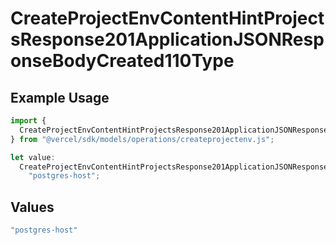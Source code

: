 # CreateProjectEnvContentHintProjectsResponse201ApplicationJSONResponseBodyCreated110Type

## Example Usage

```typescript
import {
  CreateProjectEnvContentHintProjectsResponse201ApplicationJSONResponseBodyCreated110Type,
} from "@vercel/sdk/models/operations/createprojectenv.js";

let value:
  CreateProjectEnvContentHintProjectsResponse201ApplicationJSONResponseBodyCreated110Type =
    "postgres-host";
```

## Values

```typescript
"postgres-host"
```